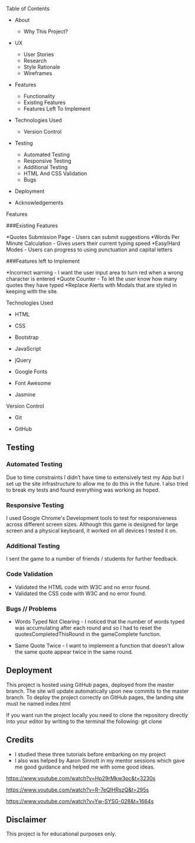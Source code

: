 Table of Contents
* About
    * Why This Project?
* UX
    * User Stories
    * Research
    * Style Rationale
    * Wireframes
* Features
    * Functionality
    * Existing Features
    * Features Left To Implement
* Technologies Used
    * Version Control
* Testing
    * Automated Testing
    * Responsive Testing
    * Additional Testing
    * HTML And CSS Validation
    * Bugs 
* Deployment
   
* Acknowledgements

Features

###Existing Features

*Quotes Submission Page - Users can submit suggestions
*Words Per Minute Calculation - Gives users their current typing speed
*Easy/Hard Modes - Users can progress to using punctuation and capital letters


###Features left to Implement

*Incorrect warning - I want the user input area to turn red when a wrong character is entered
*Quote Counter - To let the user know how many quotes they have typed
*Replace Alerts with Modals that are styled in keeping with the site.


Technologies Used

* HTML

* CSS

* Bootstrap

* JavaScript

* jQuery

* Google Fonts

* Font Awesome

* Jasmine


Version Control

* Git

* GitHub


## Testing

### Automated Testing
Due to time constraints I didn’t have time to extensively test my App but I set up the site infrastructure  to allow me to do this in the future.
I also tried to break my tests and found everything was working as hoped.


### Responsive Testing
I used Google Chrome's Development tools to test for responsiveness across different screen sizes.
Although this game is designed for large screen and a physical keyboard, it worked on all devices I tested it on.


### Additional Testing
I sent the game to a number of friends / students for further feedback.


### Code Validation

* Validated the HTML code with W3C and no error found.
* Validated the CSS code with W3C and no error found.


### Bugs // Problems

* Words Typed Not Clearing - I noticed that the number of words typed was accumulating after each round and so I had to reset the quotesCompletedThisRound  in the gameComplete function.
	
* Same Quote Twice -  I want to implement a function that doesn’t allow the same quote appear twice in the same round.



## Deployment

This project is hosted using GitHub pages, deployed from the master branch. The site will update automatically upon new commits to the master branch. To deploy the project correctly on GitHub pages, the landing site must he named index.html

If you want run the project locally you need to clone the repository directly into your editor by writing to the terminal the following: git clone 
 

## Credits

* I studied these three tutorials before embarking on my project
* I also was helped by Aaron Sinnott in my mentor sessions which gave me good guidance and helped me with some good ideas.


https://www.youtube.com/watch?v=Hp29rMkw3pc&t=3230s

https://www.youtube.com/watch?v=R-7eQIHRszQ&t=295s

https://www.youtube.com/watch?v=Yw-SYSG-028&t=1664s


## Disclaimer
This project is for educational purposes only.
